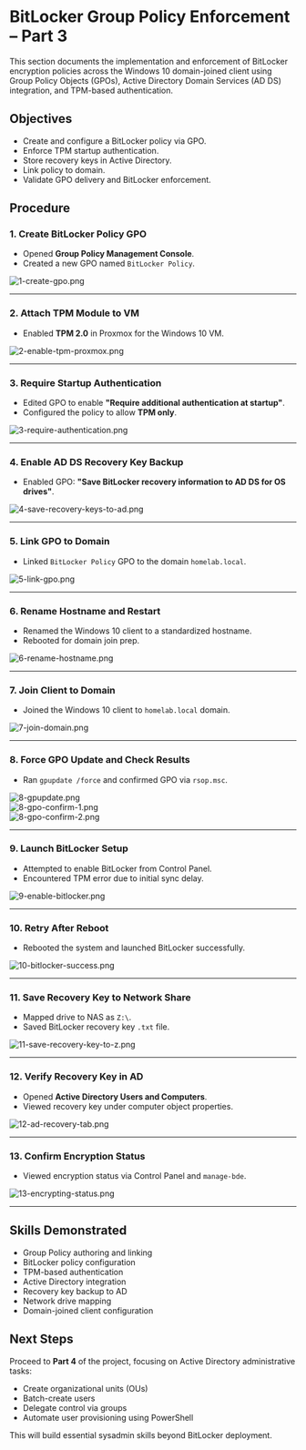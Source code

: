 # BitLocker Group Policy Enforcement – Part 3

This section documents the implementation and enforcement of BitLocker encryption policies across the Windows 10 domain-joined client using Group Policy Objects (GPOs), Active Directory Domain Services (AD DS) integration, and TPM-based authentication.

## Objectives
- Create and configure a BitLocker policy via GPO.
- Enforce TPM startup authentication.
- Store recovery keys in Active Directory.
- Link policy to domain.
- Validate GPO delivery and BitLocker enforcement.

## Procedure

### 1. Create BitLocker Policy GPO
- Opened **Group Policy Management Console**.
- Created a new GPO named `BitLocker Policy`.

![1-create-gpo.png](../../images/1-create-gpo.png)

---

### 2. Attach TPM Module to VM
- Enabled **TPM 2.0** in Proxmox for the Windows 10 VM.

![2-enable-tpm-proxmox.png](../../images/2-enable-tpm-proxmox.png)

---

### 3. Require Startup Authentication
- Edited GPO to enable **"Require additional authentication at startup"**.
- Configured the policy to allow **TPM only**.

![3-require-authentication.png](../../images/3-require-authentication.png)

---

### 4. Enable AD DS Recovery Key Backup
- Enabled GPO: **"Save BitLocker recovery information to AD DS for OS drives"**.

![4-save-recovery-keys-to-ad.png](../../images/4-save-recovery-keys-to-ad.png)

---

### 5. Link GPO to Domain
- Linked `BitLocker Policy` GPO to the domain `homelab.local`.

![5-link-gpo.png](../../images/5-link-gpo.png)

---

### 6. Rename Hostname and Restart
- Renamed the Windows 10 client to a standardized hostname.
- Rebooted for domain join prep.

![6-rename-hostname.png](../../images/6-rename-hostname.png)

---

### 7. Join Client to Domain
- Joined the Windows 10 client to `homelab.local` domain.

![7-join-domain.png](../../images/7-join-domain.png)

---

### 8. Force GPO Update and Check Results
- Ran `gpupdate /force` and confirmed GPO via `rsop.msc`.

![8-gpupdate.png](../../images/8-gpupdate.png)  
![8-gpo-confirm-1.png](../../images/8-gpo-confirm-1.png)  
![8-gpo-confirm-2.png](../../images/8-gpo-confirm-2.png)

---

### 9. Launch BitLocker Setup
- Attempted to enable BitLocker from Control Panel.
- Encountered TPM error due to initial sync delay.

![9-enable-bitlocker.png](../../images/9-enable-bitlocker.png)

---

### 10. Retry After Reboot
- Rebooted the system and launched BitLocker successfully.

![10-bitlocker-success.png](../../images/10-bitlocker-success.png)

---

### 11. Save Recovery Key to Network Share
- Mapped drive to NAS as `Z:\`.
- Saved BitLocker recovery key `.txt` file.

![11-save-recovery-key-to-z.png](../../images/11-save-recovery-key-to-z.png)

---

### 12. Verify Recovery Key in AD
- Opened **Active Directory Users and Computers**.
- Viewed recovery key under computer object properties.

![12-ad-recovery-tab.png](../../images/12-ad-recovery-tab.png)

---

### 13. Confirm Encryption Status
- Viewed encryption status via Control Panel and `manage-bde`.

![13-encrypting-status.png](../../images/13-encrypting-status.png)

---

## Skills Demonstrated
- Group Policy authoring and linking
- BitLocker policy configuration
- TPM-based authentication
- Active Directory integration
- Recovery key backup to AD
- Network drive mapping
- Domain-joined client configuration

## Next Steps
Proceed to **Part 4** of the project, focusing on Active Directory administrative tasks:
- Create organizational units (OUs)
- Batch-create users
- Delegate control via groups
- Automate user provisioning using PowerShell

This will build essential sysadmin skills beyond BitLocker deployment.

